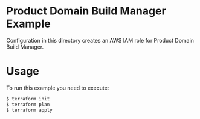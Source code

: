 Product Domain Build Manager Example
====================================

Configuration in this directory creates an AWS IAM role for Product Domain Build Manager.

Usage
=====

To run this example you need to execute:

```bash
$ terraform init
$ terraform plan
$ terraform apply
```
